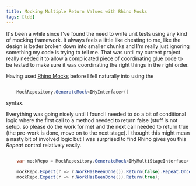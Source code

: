 ```yaml
---
title: Mocking Multiple Return Values with Rhino Mocks
tags: [tdd]
---
```


It's been a while since I've found the need to write unit tests using any
kind of mocking framework. It always feels a little like cheating to me, like
the design is better broken down into smaller chunks and I'm really just
ignoring something my code is trying to tell me. That was until my current
project really needed it to allow a complicated piece of coordinating glue
code to be tested to make sure it was coordinating the right things in the
right order.

Having used [Rhino Mocks](http://hibernatingrhinos.com/oss/rhino-mocks)
before I fell naturally into using the

```csharp

    MockRepository.GenerateMock<IMyInterface>()

```

syntax.

Everything was going nicely until I found I needed to do a bit of conditional logic
where the first call to a method needed to return false (stuff is not setup, so
please do the work for me) and the next call needed to return true (the pre-work
is done, move on to the next stage). I thought this might mean a nasty bit of
involved logic but I was surprised to find Rhino gives you this _Repeat_ control
relatively easily.

```csharp

    var mockRepo = MockRepository.GenerateMock<IMyMultiStageInterface>();

    mockRepo.Expect(r => r.WorkHasBeenDone()).Return(false).Repeat.Once();
    mockRepo.Expect(r => r.WorkHasBeenDone()).Return(true);


```
